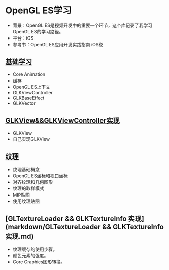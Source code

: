 # OpenGL ES学习
- 背景：OpenGL ES是视频开发中的重要一个环节，这个库记录了我学习OpenGL ES的学习路径。
- 平台：iOS
- 参考书：OpenGL ES应用开发实践指南 iOS卷

## [基础学习](markdown/基础.md)
- Core Animation
- 缓存
- OpenGL ES上下文
- GLKViewController
- GLKBaseEffect
- GLKVector

## [GLKView&&GLKViewController实现](markdown/GLKView&&GLKViewController实现.md)
- GLKView
- 自己实现GLKView

## [纹理](markdown/纹理.md)
- 纹理基础概念
- OpenGL ES坐标和视口坐标
- 对齐纹理和几何图形
- 纹理的取样模式
- MIP贴图
- 使用纹理贴图

## [GLTextureLoader && GLKTextureInfo 实现](markdown/GLTextureLoader && GLKTextureInfo 实现.md)
- 纹理缓存的使用步骤。
- 颜色元素的强度。
- Core Graphics图形转换。



